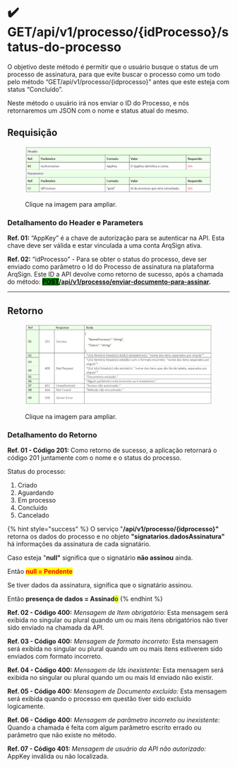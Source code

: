 # ✔️ GET/api/v1/processo/{idProcesso}/status-do-processo

O objetivo deste método é permitir que o usuário busque o status de um processo de assinatura, para que evite buscar o processo como um todo pelo método “GET/api/v1/processo/{idprocesso}” antes que este esteja com status “Concluído”.

Neste método o usuário irá nos enviar o ID do Processo, e nós retornaremos um JSON com o nome e status atual do mesmo.

## Requisição

<figure><img src="../../../.gitbook/assets/api09.png" alt=""><figcaption><p>Clique na imagem para ampliar.</p></figcaption></figure>

### Detalhamento do Header e Parameters

**Ref. 01:** “AppKey” é a chave de autorização para se autenticar na API. Esta chave deve ser válida e estar vinculada a uma conta ArqSign ativa.

**Ref. 02:** “idProcesso” - Para se obter o status do processo, deve ser enviado como parâmetro o Id do Processo de assinatura na plataforma ArqSign. Este ID a API devolve como retorno de sucesso, após a chamada do método: [<mark style="background-color:green;">**POST**</mark>**​/api​/v1​/processo​/enviar-documento-para-assinar**](post-api-v1-processo-enviar-documento-para-assinar.md)**.**

***

## Retorno

<figure><img src="../../../.gitbook/assets/api10.png" alt=""><figcaption><p>Clique na imagem para ampliar.</p></figcaption></figure>

### Detalhamento do Retorno

**Ref. 01 - Código 201:** Como retorno de sucesso, a aplicação retornará o código 201 juntamente com o nome e o status do processo.

Status do processo:&#x20;

1. Criado
2. Aguardando
3. Em processo
4. Concluído
5. Cancelado

{% hint style="success" %}
O serviço "**/api/v1/processo/{idprocesso}"** retorna os dados do processo e no objeto **"signatarios.dadosAssinatura"** há informações da assinatura de cada signatário.

Caso esteja "**null"** significa que o signatário **não assinou** ainda.&#x20;

Então <mark style="color:red;">**null = Pendente**</mark>

Se tiver dados da assinatura, significa que o signatário assinou.&#x20;

Então **presença de dados = Assinad**<mark style="color:green;">**o**</mark>
{% endhint %}

**Ref. 02 - Código 400:** _Mensagem de Item obrigatório:_ Esta mensagem será exibida no singular ou plural quando um ou mais itens obrigatórios não tiver sido enviado na chamada da API.

**Ref. 03 - Código 400:** _Mensagem de formato incorreto:_ Esta mensagem será exibida no singular ou plural quando um ou mais itens estiverem sido enviados com formato incorreto.

**Ref. 04 - Código 400:** _Mensagem de Ids inexistente:_ Esta mensagem será exibida no singular ou plural quando um ou mais Id enviado não existir.

**Ref. 05 - Código 400:** _Mensagem de Documento excluído:_ Esta mensagem será exibida quando o processo em questão tiver sido excluído logicamente.

**Ref. 06 - Código 400:** _Mensagem de parâmetro incorreto ou inexistente:_ Quando a chamada é feita com algum parâmetro escrito errado ou parâmetro que não existe no método.

**Ref. 07 - Código 401:** _Mensagem de usuário da API não autorizado:_ AppKey inválida ou não localizada.
